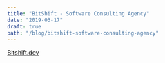 ```yaml
---
title: "BitShift - Software Consulting Agency"
date: "2019-03-17"
draft: true
path: "/blog/bitshift-software-consulting-agency"
---
```


[Bitshift.dev](bitshift.dev)
